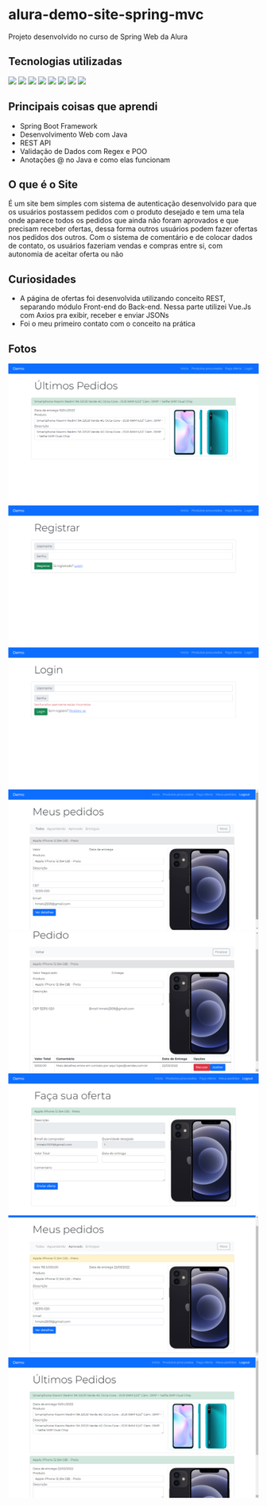 # alura-demo-site-spring-mvc
Projeto desenvolvido no curso de Spring Web da Alura

## Tecnologias utilizadas
![](https://img.shields.io/static/v1?label=Spring&message=Spring%20boot&color=brightgreen&style=for-the-badge&logo=Springboot)
![](https://img.shields.io/static/v1?label=Spring&message=Spring%20data%20jpa&color=inactive&style=for-the-badge)
![](https://img.shields.io/static/v1?label=Spring&message=Spring%20mvc&color=inactive&style=for-the-badge)
![](https://img.shields.io/static/v1?label=Spring&message=Spring%20security&color=inactive&style=for-the-badge)
![](https://img.shields.io/static/v1?label=XHTML&message=Thymeleaf&color=brightgreen&style=for-the-badge&logo=thymeleaf)
![](https://img.shields.io/static/v1?label=Javascript&message=Vue&color=brightgreen&style=for-the-badge&logo=vue.js)
![](https://img.shields.io/static/v1?label=HTTP%20Client&message=Axios&color=inactive&style=for-the-badge)
![](https://img.shields.io/static/v1?label=css&message=Bootstrap&color=purple&style=for-the-badge&logo=Bootstrap)

## Principais coisas que aprendi

- Spring Boot Framework
- Desenvolvimento Web com Java
- REST API
- Validação de Dados com Regex e POO
- Anotações @ no Java e como elas funcionam

## O que é o Site

É um site bem simples com sistema de autenticação desenvolvido para que os usuários postassem pedidos com o produto desejado e tem uma tela onde aparece todos os pedidos que ainda não foram aprovados e que precisam receber ofertas, dessa forma outros usuários podem fazer ofertas nos pedidos dos outros. Com o sistema de comentário e de colocar dados de contato, os usuários fazeriam vendas e compras entre si, com autonomia de aceitar oferta ou não

## Curiosidades 

- A página de ofertas foi desenvolvida utilizando conceito REST, separando módulo Front-end do Back-end. Nessa parte utilizei Vue.Js com Axios pra exibir, receber e enviar JSONs
- Foi o meu primeiro contato com o conceito na prática

## Fotos

![Página Home](/screenshots/Captura%20de%20Tela%20(6).png "Página home com todos pedidos que foram marcados como entregues! (Estratégia pra mostrar que meu site é queridinho e convencer o usuário a usar a ferramenta)")
![Página de Registro](/screenshots/Captura%20de%20Tela%20(9).png "Página de Registro")
![Página de Login](/screenshots/Captura%20de%20Tela%20(10).png "Página de Login")
![Página de Meus Pedidos](/screenshots/Captura%20de%20Tela%20(15).png "Página com todos pedidos do usuário com opção de filtro")
![Página do Pedido](/screenshots/Captura%20de%20Tela%20(17).png "Página do pedido com as ofertas recebidas")
![Página de Ofertas](/screenshots/Captura%20de%20Tela%20(16).png "Página de ofertas")
![Oferta aprovada](/screenshots/Captura%20de%20Tela%20(18).png "Pedido dado como aprovado após o usuário aprovar uma oferta")
![Pedido entregue](/screenshots/Captura%20de%20Tela%20(21).png "Pedido marcado como finalizado pelo próprio usuário")
